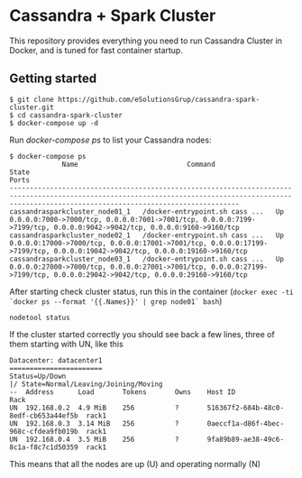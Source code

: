 # Cassandra + Spark Cluster

This repository provides everything you need to run Cassandra Cluster in Docker, and is tuned for fast container startup.

## Getting started
```
$ git clone https://github.com/eSolutionsGrup/cassandra-spark-cluster.git
$ cd cassandra-spark-cluster
$ docker-compose up -d
```

Run _docker-compose ps_ to list your Cassandra nodes:
```
$ docker-compose ps
             Name                           Command               State                                                              Ports                                                            
-----------------------------------------------------------------------------------------------------------------------------------------------------------------------------------------------------
cassandrasparkcluster_node01_1   /docker-entrypoint.sh cass ...   Up      0.0.0.0:7000->7000/tcp, 0.0.0.0:7001->7001/tcp, 0.0.0.0:7199->7199/tcp, 0.0.0.0:9042->9042/tcp, 0.0.0.0:9160->9160/tcp      
cassandrasparkcluster_node02_1   /docker-entrypoint.sh cass ...   Up      0.0.0.0:17000->7000/tcp, 0.0.0.0:17001->7001/tcp, 0.0.0.0:17199->7199/tcp, 0.0.0.0:19042->9042/tcp, 0.0.0.0:19160->9160/tcp 
cassandrasparkcluster_node03_1   /docker-entrypoint.sh cass ...   Up      0.0.0.0:27000->7000/tcp, 0.0.0.0:27001->7001/tcp, 0.0.0.0:27199->7199/tcp, 0.0.0.0:29042->9042/tcp, 0.0.0.0:29160->9160/tcp 

```

After starting check cluster status, run this in the container (```docker exec -ti `docker ps --format '{{.Names}}' | grep node01` bash```)
```
nodetool status
```
If the cluster started correctly you should see back a few lines, three of them starting with UN, like this
```
Datacenter: datacenter1
=======================
Status=Up/Down
|/ State=Normal/Leaving/Joining/Moving
--  Address      Load       Tokens       Owns    Host ID                               Rack
UN  192.168.0.2  4.9 MiB    256          ?       516367f2-684b-48c0-8edf-cb653a44ef5b  rack1
UN  192.168.0.3  3.14 MiB   256          ?       0aeccf1a-d86f-4bec-968c-cfdea9fb019b  rack1
UN  192.168.0.4  3.5 MiB    256          ?       9fa89b89-ae38-49c6-8c1a-f8c7c1d50359  rack1
```
This means that all the nodes are up (U) and operating normally (N)
